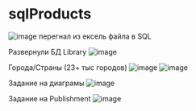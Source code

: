 # sqlProducts
![image](https://github.com/Fazan4ik/sqlProducts/assets/91279825/302c951d-c198-459c-bd40-fcfef9e70c88)
перегнал из ексель файла в SQL

Развернули БД Library
![image](https://github.com/Fazan4ik/sqlProducts/assets/91279825/3b10f95d-8485-475d-a96f-ca1abb5317b5)

Города/Страны (23+ тыс городов)
![image](https://github.com/Fazan4ik/sqlProducts/assets/91279825/ceae525b-2aa9-45e6-9e06-e3242faf309d)
![image](https://github.com/Fazan4ik/sqlProducts/assets/91279825/4abe6143-ad90-40c8-9758-5f07be63840e)

Задание на диаграмы
![image](https://github.com/Fazan4ik/sqlProducts/assets/91279825/c063241d-ee77-44de-8ec4-2de6b9a8adff)

Задание на Publishment 
![image](https://github.com/Fazan4ik/sqlProducts/assets/91279825/e67b76b0-17d6-418e-bfdd-46be9e894ca8)
